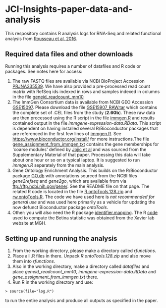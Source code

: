 # JCI-Insights-paper-data-and-analysis

This respository contains R analysis logs for RNA-Seq and related functional analysis from [Rousseau et al. 2016](https://insight.jci.org/articles/view/88178).

## Required data files and other downloads
Running this analysis requires a number of datafiles and R code or packages. See notes here for access:
1. The raw FASTQ files are available via NCBI BioProject Accession [PRJNA335539](https://www.ncbi.nlm.nih.gov/bioproject/PRJNA335539). We have also provided a pre-processed read count matrix with RefSeq ids indexed in rows and samples indexed in columns in the file [geneid_readcount_mm10](https://github.com/rbhwilliams/JCI-Insights-paper-data-and-analysis/blob/master/geneid_readcount_mm10) 
2. The ImmGen Consortium data is available from NCBI GEO Accession [GSE15097](https://www.ncbi.nlm.nih.gov/geo/query/acc.cgi?acc=GSE15907). Please download the file [GSE15907_RAW.tar](https://www.ncbi.nlm.nih.gov/geo/download/?acc=GSE15907&format=file) which contains the complete set of .CEL files from the study (**2.6Gb**). These raw data are then processed using the R script in the file [immgen.R](https://github.com/rbhwilliams/JCI-Insights-paper-data-and-analysis/blob/master/immgen.R) and results contained output in the file *immgene-expression-data.RData*. This script is dependent on having installed several R/Bioconductor packages that are referenced in the first few lines of [immgen.R](https://github.com/rbhwilliams/JCI-Insights-paper-data-and-analysis/blob/master/immgen.R). See https://www.bioconductor.org/install/ for more instructions.The file [gene_assignment_from_immgen.txt](https://github.com/rbhwilliams/JCI-Insights-paper-data-and-analysis/blob/master/gene_assignment_from_immgen.txt) contains the gene memberships for 'coarse modules' defined by [Jojic et al](http://www.nature.com/ni/journal/v14/n6/full/ni.2587.html) and was sourced from the Supplementary Material of that paper. Processing this data will take about one hour or so on a typical laptop. It is suggested to run *immgen.R* separately from the main analysis.
3. Gene Ontology Enrichment Analysis. This builds on the R/Bioconductor package [GO.db](http://bioconductor.org/packages/release/data/annotation/html/GO.db.html) with annotations sourced from the NCBI files *gene2refseq* and *gene2go*, which are available from via ftp://ftp.ncbi.nih.gov/gene/. See the README file on that page. The related R code is located in the file [R.ontoTools.128.zip](https://github.com/rbhwilliams/JCI-Insights-paper-data-and-analysis/blob/master/R.ontoTools.128.zip) and [rw.ontoTools.R](https://github.com/rbhwilliams/JCI-Insights-paper-data-and-analysis/blob/master/rw.ontoTools.R). The code we have used here is *not recommended for general use* and was used here primarily as a vehicle for updating the now defunct Bioconductor package *ontoTools*.
4. Other: you will also need the R package [identifier.mapping](https://github.com/rbhwilliams/identifier.mapping). The R [code](http://xavierlab2.mgh.harvard.edu/EnrichmentProfiler/EnrichmentProfilerDownload/EnrichmentScore.R) used to compute the Betina statistic was obtained from the Xavier lab website at MGH.  

## Setting up and running the analysis
1. From the working directory, please make a directory called *rfunctions*.
2. Place all .R files in there. Unpack *R.ontoTools.128.zip* and also move them into *rfunctions*.
3. Also in the working directory, make a directory called *datafiles* and place *geneid_readcount_mm10*, *immgene-expression-data.RData* and *gene_assignment_from_immgen.txt* there.
4. Run R in the working directory and use:
```
> source(file="log.R")
```
to run the entire analysis and produce all outputs as specified in the paper.
